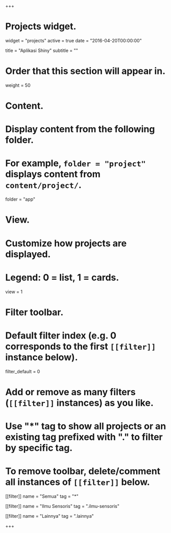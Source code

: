 +++
# Projects widget.
widget = "projects"
active = true
date = "2016-04-20T00:00:00"

title = "Aplikasi Shiny"
subtitle = ""

# Order that this section will appear in.
weight = 50

# Content.
# Display content from the following folder.
# For example, `folder = "project"` displays content from `content/project/`.
folder = "app"

# View.
# Customize how projects are displayed.
# Legend: 0 = list, 1 = cards.
view = 1

# Filter toolbar.

# Default filter index (e.g. 0 corresponds to the first `[[filter]]` instance below).
filter_default = 0

# Add or remove as many filters (`[[filter]]` instances) as you like.
# Use "*" tag to show all projects or an existing tag prefixed with "." to filter by specific tag.
# To remove toolbar, delete/comment all instances of `[[filter]]` below.
[[filter]]
  name = "Semua"
  tag = "*"

[[filter]]
  name = "Ilmu Sensoris"
  tag = ".ilmu-sensoris"

[[filter]]
  name = "Lainnya"
  tag = ".lainnya"

+++

